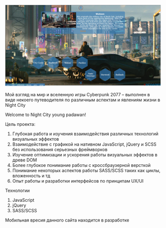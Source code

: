 ![alt tag](https://github.com/WebFilin/cyberpunk77/blob/main/cuberpunk.jpg)

Мой взгляд на мир и вселенную игры Cyberpunk 2077 – выполнен в виде некоего путеводителя по различным аспектам и явлениям жизни в Night City

Welcome to Night City young padawan!

Цель проекта:
1.	Глубокая работа и изучения взаимодействия различных технологий визуальных эффектов 
2.	Взаимодействие с графикой на нативном JavaScript, jQuery и SCSS без использования серьезных фреймворков
3.	Изучение оптимизации и ускорения работы визуальных эффектов в древе DOM
4.	Более глубокое понимание работы с кроссбраузерной версткой
5.	Понимание некоторых аспектов работы SASS/SCSS таких как циклы, вложенность и тд
6.	Опыт работы и разработки интерфейсов по принципам UX/UI 

Технологии
1.	JavaScript
2.	jQuery
3.	SASS/SCSS 

Мобильная вресия данного сайта находится в разработке
